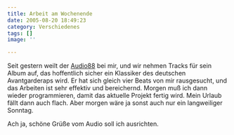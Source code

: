 ```yaml
---
title: Arbeit am Wochenende
date: 2005-08-20 18:49:23
category: Verschiedenes
tags: []
image: ''

---
```


Seit gestern weilt der [Audio88](http://www.audio88.de/) bei mir, und wir nehmen Tracks für sein Album auf, das hoffentlich sicher ein Klassiker des deutschen Avantgarderaps wird. Er hat sich gleich vier Beats von mir rausgesucht, und das Arbeiten ist sehr effektiv und bereichernd. Morgen muß ich dann wieder programmieren, damit das aktuelle Projekt fertig wird. Mein Urlaub fällt dann auch flach. Aber morgen wäre ja sonst auch nur ein langweiliger Sonntag.  

  

Ach ja, schöne Grüße vom Audio soll ich ausrichten.
